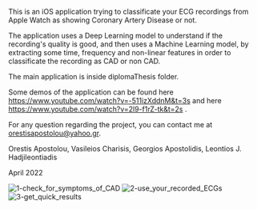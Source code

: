 This is an iOS application trying to classificate your ECG recordings from Apple
Watch as showing Coronary Artery Disease or not. 

The application uses a Deep Learning model to understand if the recording's quality is good, and then uses a Machine Learning model, by extracting some time,
frequency and non-linear features in order to classificate the recording as CAD
or non CAD.

The main application is inside diplomaThesis folder.

Some demos of the application can be found here https://www.youtube.com/watch?v=-511izXddnM&t=3s and here https://www.youtube.com/watch?v=2l9-f1rZ-tk&t=2s .

For any question regarding the project, you can contact me at orestisapostolou@yahoo.gr.

Orestis Apostolou, Vasileios Charisis, Georgios Apostolidis, Leontios J. Hadjileontiadis

April 2022

![1-check_for_symptoms_of_CAD](https://user-images.githubusercontent.com/35412051/202215476-f707541b-f4b8-4a50-a4ad-bbd3ba7cbe8c.png)
![2-use_your_recorded_ECGs](https://user-images.githubusercontent.com/35412051/202215509-6cbb3987-233b-4292-a699-ca6e7cd7569c.png)
![3-get_quick_results](https://user-images.githubusercontent.com/35412051/202215528-75208d27-ba50-4073-b1b0-9029c6a3220a.png)
